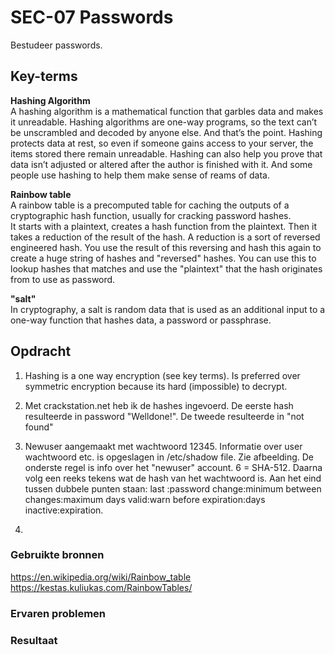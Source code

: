 # SEC-07 Passwords
Bestudeer passwords. 

## Key-terms
**Hashing Algorithm**  
A hashing algorithm is a mathematical function that garbles data and makes it unreadable.
Hashing algorithms are one-way programs, so the text can’t be unscrambled and decoded by anyone else. And that’s the point. Hashing protects data at rest, so even if someone gains access to your server, the items stored there remain unreadable. 
Hashing can also help you prove that data isn’t adjusted or altered after the author is finished with it. And some people use hashing to help them make sense of reams of data.  

**Rainbow table**  
A rainbow table is a precomputed table for caching the outputs of a cryptographic hash function, usually for cracking password hashes.  
It starts with a plaintext, creates a hash function from the plaintext. Then it takes a reduction of the result of the hash. A reduction is a sort of reversed engineered hash. You use the result of this reversing and hash this again to create a huge string of hashes and "reversed" hashes. You can use this to lookup hashes that matches and use the "plaintext" that the hash originates from to use as password.

**"salt"**  
In cryptography, a salt is random data that is used as an additional input to a one-way function that hashes data, a password or passphrase.



## Opdracht
1. Hashing is a one way encryption (see key terms). Is preferred over symmetric encryption because its hard (impossible) to decrypt.  

2. Met crackstation.net heb ik de hashes ingevoerd. De eerste hash resulteerde in password "Welldone!". De tweede resulteerde in "not found"  

3. Newuser aangemaakt met wachtwoord 12345. Informatie over user wachtwoord etc. is opgeslagen in /etc/shadow file. Zie afbeelding. De onderste regel is info over het "newuser" account. $6$ = SHA-512. Daarna volg een reeks tekens wat de hash van het wachtwoord is. Aan het eind tussen dubbele punten staan: last :password change:minimum between changes:maximum days valid:warn before expiration:days inactive:expiration.  

4. 


### Gebruikte bronnen
https://en.wikipedia.org/wiki/Rainbow_table  
https://kestas.kuliukas.com/RainbowTables/  

### Ervaren problemen

### Resultaat
